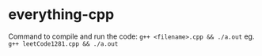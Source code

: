 # everything-cpp

Command to compile and run the code:
```g++ <filename>.cpp && ./a.out```
eg. ```g++ leetCode1281.cpp && ./a.out```
